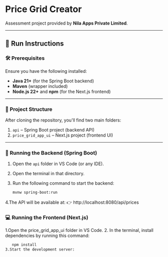 # Price Grid Creator

Assessment project provided by **Nila Apps Private Limited**.

---

## 🚀 Run Instructions

### 🛠️ Prerequisites
Ensure you have the following installed:
- **Java 21+** (for the Spring Boot backend)
- **Maven** (wrapper included)
- **Node.js 22+** and **npm** (for the Next.js frontend)

---

### 📁 Project Structure

After cloning the repository, you'll find two main folders:

1. `api` – Spring Boot project (backend API)
2. `price_grid_app_ui` – Next.js project (frontend UI)

---

### 🔧 Running the Backend (Spring Boot)

1. Open the `api` folder in VS Code (or any IDE).
2. Open the terminal in that directory.
3. Run the following command to start the backend:

   ```bash
   mvnw spring-boot:run
   

4.The API will be available at:
👉 http://localhost:8080/api/prices


### 💻 Running the Frontend (Next.js)

1.Open the price_grid_app_ui folder in VS Code.
2. In the terminal, install dependencies by running this command:

  ```bash
     npm install
3.Start the development server:
    
  



